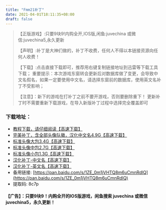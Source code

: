 ```yaml
---
title: "Fmm21补丁"
date: 2021-04-01T18:11:35+08:00
draft: false
---
```

>【正版游戏】:只要9块9!内购全开,IOS版,闲鱼:juvechina 或微信:juvechina5,永久更新
>
>【声明】:补丁是大神们做的，补丁不收费，任何人不得以本链接资源向任何人收费！
>
>【下载】:点击直接下载即可，推荐用右键复制链接地址到迅雷等下载工具下载；
>重要提示：本次游戏东窗转会更新后对数据库做了变更，会导致中文名假名，如果一定要使用中文名，请选择东窗前的数据库，使用英文名补丁不受影响；
>
>【注意】：新下的游戏在打补丁之前不要开游戏，否则要删除重下！
>     更新补丁时不需要重新下载游戏，在导入新版补丁过程中选择完全覆盖即可
### 下载地址：
- [教程下载，请仔细阅读【高速下载】](http://hk.juve.cc/fmm_jiaocheng.doc)
- [完美补丁，含全部头像队徽，汉化中文名4.9G【高速下载】](http://hk.juve.cc/fmm21_logo_chinese.zip)
- [标准头像大包3.4G【高速下载】](http://hk.juve.cc/pa90.zip)
- [标准头像中包2.7G【高速下载】](http://hk.juve.cc/pa100.zip)
- [标准头像小包1.3G【高速下载】](http://hk.juve.cc/pa120.zip)
- [汉化补丁-中文名【高速下载】](http://hk.juve.cc/v3.3_chinese.zip)
- [汉化补丁-英文名【高速下载】](http://hk.juve.cc/v3.3_eng.zip)
- 备用链接: [https://pan.baidu.com/s/1ZE_0m1jVHTQ8m6uCmnRdlQ](https://pan.baidu.com/s/1ZE_0m1jVHTQ8m6uCmnRdlQ) 
- 提取码: 8c7p 
#### 【广告】：只要9块9！内购全开的IOS版游戏，闲鱼搜索 juvechina 或微信 juvechina5，永久更新！
